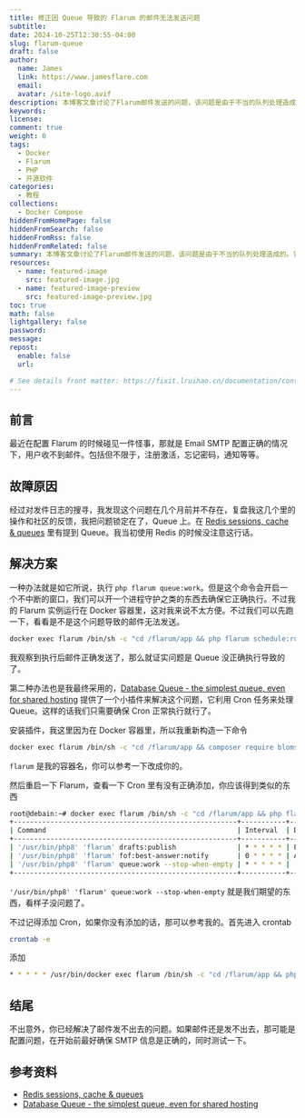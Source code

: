 ```yaml
---
title: 修正因 Queue 导致的 Flarum 的邮件无法发送问题
subtitle:
date: 2024-10-25T12:30:55-04:00
slug: flarum-queue
draft: false
author:
  name: James
  link: https://www.jamesflare.com
  email:
  avatar: /site-logo.avif
description: 本博客文章讨论了Flarum邮件发送的问题，该问题是由于不当的队列处理造成的。它提供了使用Docker命令和一个Flarum插件的解决方案，以确保电子邮件正确发送，尤其是在Docker容器中运行Flarum时。
keywords:
license:
comment: true
weight: 0
tags:
  - Docker
  - Flarum
  - PHP
  - 开源软件
categories:
  - 教程
collections:
  - Docker Compose
hiddenFromHomePage: false
hiddenFromSearch: false
hiddenFromRss: false
hiddenFromRelated: false
summary: 本博客文章讨论了Flarum邮件发送的问题，该问题是由于不当的队列处理造成的。它提供了使用Docker命令和一个Flarum插件的解决方案，以确保电子邮件正确发送，尤其是在Docker容器中运行Flarum时。
resources:
  - name: featured-image
    src: featured-image.jpg
  - name: featured-image-preview
    src: featured-image-preview.jpg
toc: true
math: false
lightgallery: false
password:
message:
repost:
  enable: false
  url:

# See details front matter: https://fixit.lruihao.cn/documentation/content-management/introduction/#front-matter
---
```


<!--more-->

## 前言

最近在配置 Flarum 的时候碰见一件怪事，那就是 Email SMTP 配置正确的情况下，用户收不到邮件。包括但不限于，注册激活，忘记密码，通知等等。

## 故障原因

经过对发件日志的搜寻，我发现这个问题在几个月前并不存在，复盘我这几个里的操作和社区的反馈，我把问题锁定在了，Queue 上。在 [Redis sessions, cache & queues](https://discuss.flarum.org/d/21873-redis-sessions-cache-queues) 里有提到 Queue。我当初使用 Redis 的时候没注意这行话。

## 解决方案

一种办法就是如它所说，执行 `php flarum queue:work`。但是这个命令会开启一个不中断的窗口，我们可以开一个进程守护之类的东西去确保它正确执行。不过我的 Flarum 实例运行在 Docker 容器里，这对我来说不太方便。不过我们可以先跑一下，看看是不是这个问题导致的邮件无法发送。

```bash
docker exec flarum /bin/sh -c "cd /flarum/app && php flarum schedule:run"
```

我观察到执行后邮件正确发送了，那么就证实问题是 Queue 没正确执行导致的了。

第二种办法也是我最终采用的，[Database Queue - the simplest queue, even for shared hosting](https://discuss.flarum.org/d/28151-database-queue-the-simplest-queue-even-for-shared-hosting) 提供了一个小插件来解决这个问题，它利用 Cron 任务来处理 Queue。这样的话我们只需要确保 Cron 正常执行就行了。

安装插件，我这里因为在 Docker 容器里，所以我重新构造一下命令

```bash
docker exec flarum /bin/sh -c "cd /flarum/app && composer require blomstra/database-queue:*"
```

`flarum` 是我的容器名，你可以参考一下改成你的。

然后重启一下 Flarum，查看一下 Cron 里有没有正确添加，你应该得到类似的东西

```bash
root@debain:~# docker exec flarum /bin/sh -c "cd /flarum/app && php flarum schedule:list"
+-------------------------------------------------------+-----------+---------------------------------------------------------------------------------------------------------------------+----------------------------+
| Command                                               | Interval  | Description                                                                                                         | Next Due                   |
+-------------------------------------------------------+-----------+---------------------------------------------------------------------------------------------------------------------+----------------------------+
| '/usr/bin/php8' 'flarum' drafts:publish               | * * * * * | Publish all scheduled drafts.                                                                                       | 2024-10-25 17:00:00 +00:00 |
| '/usr/bin/php8' 'flarum' fof:best-answer:notify       | 0 * * * * | After a configurable number of days, notifies OP of discussions with no post selected as best answer to select one. | 2024-10-25 17:00:00 +00:00 |
| '/usr/bin/php8' 'flarum' queue:work --stop-when-empty | * * * * * |                                                                                                                     | 2024-10-25 17:00:00 +00:00 |
+-------------------------------------------------------+-----------+---------------------------------------------------------------------------------------------------------------------+----------------------------+
```

`'/usr/bin/php8' 'flarum' queue:work --stop-when-empty` 就是我们期望的东西，看样子没问题了。

不过记得添加 Cron，如果你没有添加的话，那可以参考我的。首先进入 crontab

```bash
crontab -e
```

添加

```bash
* * * * * /usr/bin/docker exec flarum /bin/sh -c "cd /flarum/app && php flarum schedule:run" >> /dev/null 2>&1
```

## 结尾

不出意外，你已经解决了邮件发不出去的问题。如果邮件还是发不出去，那可能是配置问题，在开始前最好确保 SMTP 信息是正确的，同时测试一下。

## 参考资料

- [Redis sessions, cache & queues](https://discuss.flarum.org/d/21873-redis-sessions-cache-queues)
- [Database Queue - the simplest queue, even for shared hosting](https://discuss.flarum.org/d/28151-database-queue-the-simplest-queue-even-for-shared-hosting)